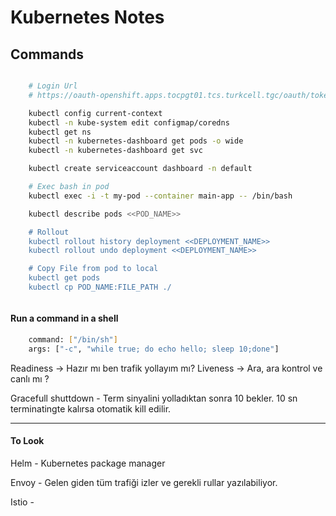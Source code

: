 # Kubernetes Notes

## Commands
```bash

    # Login Url
    # https://oauth-openshift.apps.tocpgt01.tcs.turkcell.tgc/oauth/token/display

    kubectl config current-context
    kubectl -n kube-system edit configmap/coredns
    kubectl get ns
    kubectl -n kubernetes-dashboard get pods -o wide
    kubectl -n kubernetes-dashboard get svc

    kubectl create serviceaccount dashboard -n default

    # Exec bash in pod
    kubectl exec -i -t my-pod --container main-app -- /bin/bash

    kubectl describe pods <<POD_NAME>>

    # Rollout
    kubectl rollout history deployment <<DEPLOYMENT_NAME>>
    kubectl rollout undo deployment <<DEPLOYMENT_NAME>>

    # Copy File from pod to local
    kubectl get pods
    kubectl cp POD_NAME:FILE_PATH ./



```

#### Run a command in a shell

```bash
    command: ["/bin/sh"]
    args: ["-c", "while true; do echo hello; sleep 10;done"]
```
Readiness -> Hazır mı ben trafik yollayım mı?
Liveness -> Ara, ara kontrol ve canlı mı ?

Gracefull shuttdown
    -   Term sinyalini yolladıktan sonra 10 bekler. 10 sn terminatingte kalırsa otomatik kill edilir.

-------------------------
#### To Look

Helm
    - Kubernetes package manager

Envoy
    - Gelen giden tüm trafiği izler ve gerekli rullar yazılabiliyor.

Istio
    -


